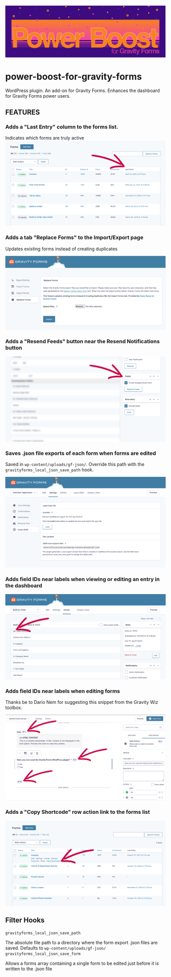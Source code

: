 

![Power Boost for Gravity Forms](assets/banner-1544x500.jpg)

#  power-boost-for-gravity-forms

WordPress plugin. An add-on for Gravity Forms. Enhances the dashboard for Gravity Forms power users.



## FEATURES



### Adds a "Last Entry" column to the forms list.

Indicates which forms are truly active   ![screenshot-1](assets/screenshot-1.png)



### Adds a tab "Replace Forms" to the Import/Export page

Updates existing forms instead of creating duplicates

   ![screenshot-6](assets/screenshot-6.png)



### Adds a "Resend Feeds" button near the Resend Notifications button

![screenshot-4](assets/screenshot-4.png)



### Saves .json file exports of each form when forms are edited

Saved in `wp-content/uploads/gf-json/`. Override this path with the `gravityforms_local_json_save_path` hook.

   ![screenshot-2](assets/screenshot-2.png)



### Adds field IDs near labels when viewing or editing an entry in the dashboard

   ![screenshot-3](assets/screenshot-3.png)



### Adds field IDs near labels when editing forms

Thanks be to Dario Nem for suggesting this snippet from the Gravity Wiz toolbox.

![screenshot-3](assets/screenshot-7.png)



### Adds a "Copy Shortcode" row action link to the forms list

![screenshot-5](assets/screenshot-5.png)



## Filter Hooks

`gravityforms_local_json_save_path`

   The absolute file path to a directory where the form export .json files are saved. Defaults to `wp-content/uploads/gf-json/`
&nbsp;
&nbsp;
`gravityforms_local_json_save_form`

   Allows a forms array containing a single form to be edited just before it is written to the .json file